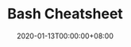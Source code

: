 ---
title: Bash Cheatsheet
date: "2020-01-13T00:00:00+08:00"
cover: "images/cover-kubernetes-resources.png"
tags: 
  - bash
  - shell
  - cheatsheet
keywords: 
  - bash
  - shell
  - cheatsheet
description: ""
showFullContent: false
readingTime: false
---